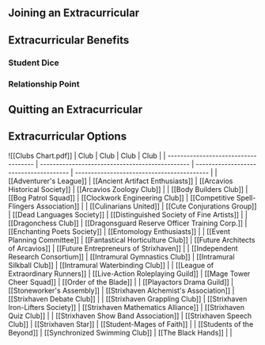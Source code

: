 

## Joining an Extracurricular

## Extracurricular Benefits

### Student Dice

### Relationship Point

## Quitting an Extracurricular

## Extracurricular Options

![[Clubs Chart.pdf]]
| Club                                 | Club                                            | Club                                   | Club                                       |
| ------------------------------------ | ----------------------------------------------- | -------------------------------------- | ------------------------------------------ |
| [[Adventurer's League]]              | [[Ancient Artifact Enthusiasts]]                | [[Arcavios Historical Society]]        | [[Arcavios Zoology Club]]                  |
| [[Body Builders Club]]               | [[Bog Patrol Squad]]                            | [[Clockwork Engineering Club]]         | [[Competitive Spell-Flingers Association]] |
| [[Culinarians United]]               | [[Cute Conjurations Group]]                     | [[Dead Languages Society]]             | [[Distinguished Society of Fine Artists]]  |
| [[Dragonchess Club]]                 | [[Dragonsguard Reserve Officer Training Corp.]] | [[Enchanting Poets Society]]           | [[Entomology Enthusiasts]]                 |
| [[Event Planning Committee]]         | [[Fantastical Horticulture Club]]               | [[Future Architects of Arcavios]]      | [[Future Entrepreneurs of Strixhaven]]     |
| [[Independent Research Consortium]]  | [[Intramural Gymnastics Club]]                  | [[Intramural Silkball Club]]           | [[Intramural Waterbinding Club]]           |
| [[League of Extraordinary Runners]]  | [[Live-Action Roleplaying Guild]]               | [[Mage Tower Cheer Squad]]             | [[Order of the Blade]]                     |
| [[Playactors Drama Guild]]           | [[Stoneworker's Assembly]]                      | [[Strixhaven Alchemist's Association]] | [[Strixhaven Debate Club]]                 |
| [[Strixhaven Grappling Club]]        | [[Strixhaven Iron-Lifters Society]]             | [[Strixhaven Mathematics Alliance]]    | [[Strixhaven Quiz Club]]                   |
| [[Strixhaven Show Band Association]] | [[Strixhaven Speech Club]]                      | [[Strixhaven Star]]                    | [[Student-Mages of Faith]]                 |
| [[Students of the Beyond]]           | [[Synchronized Swimming Club]]                  | [[The Black Hands]]                                       |                                            |